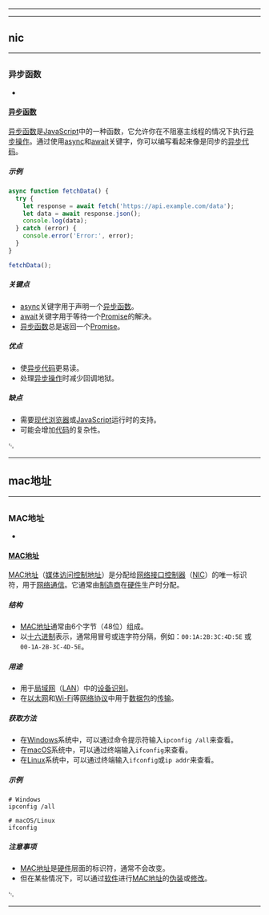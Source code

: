 # 
___
___
## nic
___
## 
### 异步函数
- 
#### [异步函数](https://zh.wikipedia.org/wiki/异步函数)
[异步函数](https://zh.wikipedia.org/wiki/异步函数)是[JavaScript](https://zh.wikipedia.org/wiki/JavaScript)中的一种函数，它允许你在不阻塞主线程的情况下执行[异步操作](https://zh.wikipedia.org/wiki/异步操作)。通过使用[async](https://zh.wikipedia.org/wiki/async)和[await](https://zh.wikipedia.org/wiki/await)关键字，你可以编写看起来像是同步的[异步代码](https://zh.wikipedia.org/wiki/异步代码)。

##### 示例
```javascript
async function fetchData() {
  try {
    let response = await fetch('https://api.example.com/data');
    let data = await response.json();
    console.log(data);
  } catch (error) {
    console.error('Error:', error);
  }
}

fetchData();
```

##### 关键点
- [async](https://zh.wikipedia.org/wiki/async)关键字用于声明一个[异步函数](https://zh.wikipedia.org/wiki/异步函数)。
- [await](https://zh.wikipedia.org/wiki/await)关键字用于等待一个[Promise](https://zh.wikipedia.org/wiki/Promise)的解决。
- [异步函数](https://zh.wikipedia.org/wiki/异步函数)总是返回一个[Promise](https://zh.wikipedia.org/wiki/Promise)。

##### 优点
- 使[异步代码](https://zh.wikipedia.org/wiki/异步代码)更易读。
- 处理[异步操作](https://zh.wikipedia.org/wiki/异步操作)时减少回调地狱。

##### 缺点
- 需要[现代浏览器](https://zh.wikipedia.org/wiki/现代浏览器)或[JavaScript](https://zh.wikipedia.org/wiki/JavaScript)运行时的支持。
- 可能会增加[代码](https://zh.wikipedia.org/wiki/代码)的复杂性。

␃
___
## mac地址
___
## 
### MAC地址
- 
#### [MAC地址](https://zh.wikipedia.org/wiki/MAC地址)
[MAC地址](https://zh.wikipedia.org/wiki/MAC地址)（[媒体访问控制地址](https://zh.wikipedia.org/wiki/媒体访问控制地址)）是分配给[网络接口控制器](https://zh.wikipedia.org/wiki/网络接口控制器)（[NIC](https://zh.wikipedia.org/wiki/NIC)）的唯一标识符，用于[网络通信](https://zh.wikipedia.org/wiki/网络通信)。它通常由[制造商](https://zh.wikipedia.org/wiki/制造商)在[硬件](https://zh.wikipedia.org/wiki/硬件)生产时分配。

##### 结构
- [MAC地址](https://zh.wikipedia.org/wiki/MAC地址)通常由6个字节（48位）组成。
- 以[十六进制](https://zh.wikipedia.org/wiki/十六进制)表示，通常用冒号或连字符分隔，例如：`00:1A:2B:3C:4D:5E` 或 `00-1A-2B-3C-4D-5E`。

##### 用途
- 用于[局域网](https://zh.wikipedia.org/wiki/局域网)（[LAN](https://zh.wikipedia.org/wiki/LAN)）中的[设备识别](https://zh.wikipedia.org/wiki/设备识别)。
- 在[以太网](https://zh.wikipedia.org/wiki/以太网)和[Wi-Fi](https://zh.wikipedia.org/wiki/Wi-Fi)等[网络协议](https://zh.wikipedia.org/wiki/网络协议)中用于[数据包](https://zh.wikipedia.org/wiki/数据包)的[传输](https://zh.wikipedia.org/wiki/传输)。

##### 获取方法
- 在[Windows](https://zh.wikipedia.org/wiki/Windows)系统中，可以通过命令提示符输入`ipconfig /all`来查看。
- 在[macOS](https://zh.wikipedia.org/wiki/macOS)系统中，可以通过终端输入`ifconfig`来查看。
- 在[Linux](https://zh.wikipedia.org/wiki/Linux)系统中，可以通过终端输入`ifconfig`或`ip addr`来查看。

##### 示例
```shell
# Windows
ipconfig /all

# macOS/Linux
ifconfig
```

##### 注意事项
- [MAC地址](https://zh.wikipedia.org/wiki/MAC地址)是[硬件](https://zh.wikipedia.org/wiki/硬件)层面的标识符，通常不会改变。
- 但在某些情况下，可以通过[软件](https://zh.wikipedia.org/wiki/软件)进行[MAC地址](https://zh.wikipedia.org/wiki/MAC地址)的[伪装](https://zh.wikipedia.org/wiki/伪装)或[修改](https://zh.wikipedia.org/wiki/修改)。

␃
___
